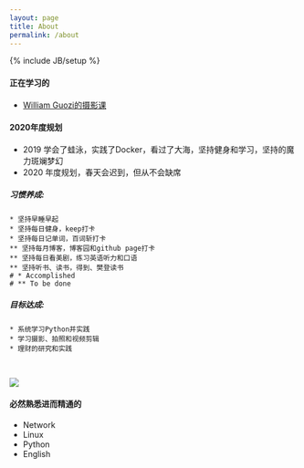 ```yaml
---
layout: page
title: About 
permalink: /about
---
```

{% include JB/setup %}

#### 正在学习的

* [William Guozi的摄影课](/photography.md)

#### 2020年度规划
* 2019 学会了蛙泳，实践了Docker，看过了大海，坚持健身和学习，坚持的魔力斑斓梦幻
* 2020 年度规划，春天会迟到，但从不会缺席
##### 习惯养成:

```
* 坚持早睡早起
* 坚持每日健身，keep打卡
* 坚持每日记单词，百词斩打卡
** 坚持每月博客，博客园和github page打卡
** 坚持每日看美剧，练习英语听力和口语
** 坚持听书、读书，得到、樊登读书
# * Accomplished
# ** To be done
```

##### 目标达成:
```
* 系统学习Python并实践
* 学习摄影、拍照和视频剪辑
* 理财的研究和实践
```


<img style="margin-top: 30px;" src="{{ ASSET_PATH }}/img/seal.png">

#### 必然熟悉进而精通的

* Network
* Linux
* Python
* English






